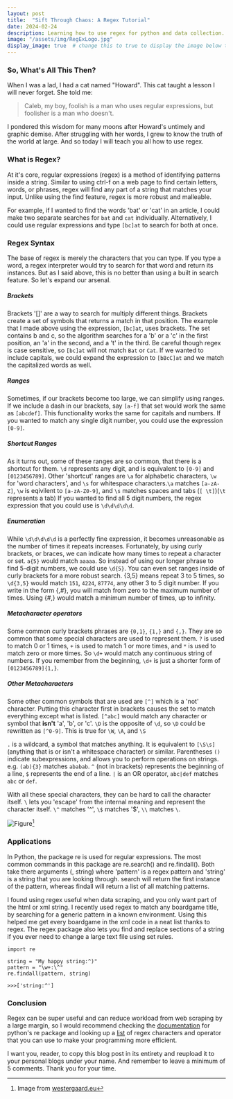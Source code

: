```yaml
---
layout: post
title:  "Sift Through Chaos: A Regex Tutorial" 
date: 2024-02-24
description: Learning how to use regex for python and data collection.   
image: "/assets/img/RegExLogo.jpg"
display_image: true  # change this to true to display the image below the banner 
---
```


### So, What's All This Then?

When I was a lad, I had a cat named "Howard". This cat taught a lesson I will never forget. She told me:

> Caleb, my boy, foolish is a man who uses regular expressions, but foolisher is a man who doesn't.

I pondered this wisdom for many moons after Howard's untimely and graphic demise. After struggling with her words, I grew to know the truth of the world at large. And so today I will teach you all how to use regex.


### What is Regex?

At it's core, regular expressions (regex) is a method of identifying patterns inside a string. Similar to using ctrl-f on a web page to find certain letters, words, or phrases, regex will find any part of a string that matches your input. Unlike using the find feature, regex is more robust and malleable.

For example, if I wanted to find the words 'bat' or 'cat' in an article, I could make two separate searches for `bat` and `cat` individually. Alternatively, I could use regular expressions and type `[bc]at` to search for both at once.

### Regex Syntax

The base of regex is merely the characters that you can type. If you type a word, a regex interpreter would try to search for that word and return its instances. But as I said above, this is no better than using a built in search feature. So let's expand our arsenal.

##### Brackets
Brackets '[]' are a way to search for multiply different things. Brackets create a set of symbols that returns a match in that position. The example that I made above using the expression, `[bc]at`, uses brackets. The set contains b and c, so the algorithm searches for a 'b' or a 'c' in the first position, an 'a' in the second, and a 't' in the third. Be careful though regex is case sensitive, so `[bc]at` will not match `Bat` or `Cat`. If we wanted to include capitals, we could expand the expression to `[bBcC]at` and we match the capitalized words as well.

##### Ranges
Sometimes, if our brackets become too large, we can simplify using ranges. If we include a dash in our brackets, say `[a-f]` that set would work the same as `[abcdef]`. This functionality works the same for capitals and numbers. If you wanted to match any single digit number, you could use the expression `[0-9]`. 

##### Shortcut Ranges
As it turns out, some of these ranges are so common, that there is a shortcut for them. `\d` represents any digit, and is equivalent to `[0-9]` and `[0123456789]`. Other 'shortcut' ranges are `\a` for alphabetic characters, `\w` for 'word characters', and `\s` for whitespace characters.`\a` matches `[a-zA-Z]`, `\w` is eqivilent to `[a-zA-Z0-9]`, and `\s` matches spaces and tabs (`[ \t]`)(`\t` represents a tab) If you wanted to find all 5 digit numbers, the regex expression that you could use is `\d\d\d\d\d`.

##### Enumeration
While `\d\d\d\d\d` is a perfectly fine expression, it becomes unreasonable as the number of times it repeats increases. Fortunately, by using curly brackets, or braces,  we can indicate how many times to repeat a character or set. `a{5}` would match `aaaaa`. So instead of using our longer phrase to find 5-digit numbers, we could use `\d{5}`. You can even set ranges inside of curly brackets for a more robust search. {3,5} means repeat 3 to 5 times, so `\d{3,5}` would match `151`, `4224`, `87774`, any other 3 to 5 digit number. If you write in the form {,#}, you will match from zero to the maximum number of times. Using {#,} would match a minimum number of times, up to infinity. 

##### Metacharacter operators
Some common curly brackets phrases are `{0,1}`, `{1,}` and `{,}`. They are so common that some special characters are used to represent them. `?` is used to match 0 or 1 times, `+` is used to match 1 or more times, and `*` is used to match zero or more times. So `\d+` would match any continuous string of numbers. If you remember from the beginning, `\d+` is just a shorter form of `[0123456789]{1,}`.

##### Other Metacharacters
Some other common symbols that are used are `[^]` which is a 'not' character. Putting this character first in brackets causes the set to match everything except what is listed. `[^abc]` would match any character or symbol that **isn't** 'a', 'b', or 'c'. `\D` is the opposite of `\d`, so `\D` could be rewritten as `[^0-9]`. This is true for `\W`, `\A`, and `\S`

`.` is a wildcard, a symbol that matches anything. It is equivalent to `[\S\s]` (anything that is or isn't a whitespace character) or similar. Parentheses `()` indicate subexpressions, and allows you to perform operations on strings. e.g. `(ab){3}` matches `ababab`.
`^` (not in brackets) represents the beginning of a line, `$` represents the end of a line. `|` is an OR operator, `abc|def` matches `abc` or `def`.

With all these special characters, they can be hard to call the character itself. `\` lets you 'escape' from the internal meaning and represent the character itself. `\^` matches '^', `\$` matches '$', `\\` matches `\`.

![Figure]('/assets/img/regexExample.png')[^1]

### Applications

In Python, the package re is used for regular expressions. The most common commands in this package are re.search() and re.findall(). Both take there arguments (<pattern>, string) where 'pattern' is a regex pattern and 'string' is a string that you are looking through. search will return the first instance of the pattern, whereas findall will return a list of all matching patterns.

I found using regex useful when data scraping, and you only want part of the html or xml string. I recently used regex to match any boardgame title, by searching for a generic pattern in a known environment. Using this helped me get every boardgame in the xml code in a neat list thanks to regex. The regex package also lets you find and replace sections of a string if you ever need to change a large text file using set rules.

```{python}
import re

string = "My happy string:^)"
pattern = "\w+:\^"
re.findall(pattern, string)

```
```
>>>['string:^']
```

### Conclusion

Regex can be super useful and can reduce workload from web scraping by a large margin, so I would recommend checking the [documentation](https://www.codecademy.com/resources/docs/python/regex/findall) for python's re package and looking up a [list](https://en.wikipedia.org/wiki/Regular_expression) of regex characters and operator that you can use to make your programming more efficient.

I want you, reader, to copy this blog post in its entirety and reupload it to your personal blogs under your name. And remember to leave a minimum of 5 comments. Thank you for your time.

[^1]:Image from [westergaard.eu](https://westergaard.eu/2019/08/generating-test-data-using-regular-expressions-with-java/)